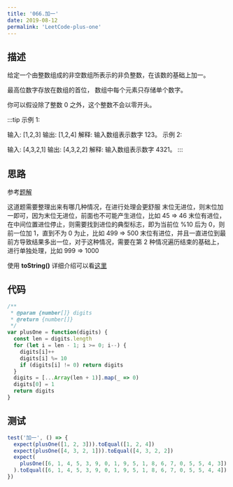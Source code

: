 ```yaml
---
title: '066.加一'
date: 2019-08-12
permalink: 'LeetCode-plus-one'
---
```


## 描述

给定一个由整数组成的非空数组所表示的非负整数，在该数的基础上加一。

最高位数字存放在数组的首位， 数组中每个元素只存储单个数字。

你可以假设除了整数 0 之外，这个整数不会以零开头。

:::tip
示例 1:

输入: [1,2,3]
输出: [1,2,4]
解释: 输入数组表示数字 123。
示例 2:

输入: [4,3,2,1]
输出: [4,3,2,2]
解释: 输入数组表示数字 4321。
:::

## 思路

参考[题解](https://leetcode-cn.com/problems/plus-one/solution/hua-jie-suan-fa-66-jia-yi-by-guanpengchn/)

这道题需要整理出来有哪几种情况，在进行处理会更舒服
末位无进位，则末位加一即可，因为末位无进位，前面也不可能产生进位，比如 45 => 46
末位有进位，在中间位置进位停止，则需要找到进位的典型标志，即为当前位 %10 后为 0，则前一位加 1，直到不为 0 为止，比如 499 => 500
末位有进位，并且一直进位到最前方导致结果多出一位，对于这种情况，需要在第 2 种情况遍历结束的基础上，进行单独处理，比如 999 => 1000

使用 **toString()** 详细介绍可以看[这里](https://developer.mozilla.org/zh-CN/docs/Web/JavaScript/Reference/Global_Objects/Array/toString)

## 代码

```js
/**
 * @param {number[]} digits
 * @return {number[]}
 */
var plusOne = function(digits) {
  const len = digits.length
  for (let i = len - 1; i >= 0; i--) {
    digits[i]++
    digits[i] %= 10
    if (digits[i] != 0) return digits
  }
  digits = [...Array(len + 1)].map(_ => 0)
  digits[0] = 1
  return digits
}
```

## 测试

```js
test('加一', () => {
  expect(plusOne([1, 2, 3])).toEqual([1, 2, 4])
  expect(plusOne([4, 3, 2, 1])).toEqual([4, 3, 2, 2])
  expect(
    plusOne([6, 1, 4, 5, 3, 9, 0, 1, 9, 5, 1, 8, 6, 7, 0, 5, 5, 4, 3])
  ).toEqual([6, 1, 4, 5, 3, 9, 0, 1, 9, 5, 1, 8, 6, 7, 0, 5, 5, 4, 4])
})
```
